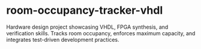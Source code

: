 # room-occupancy-tracker-vhdl
Hardware design project showcasing VHDL, FPGA synthesis, and verification skills. Tracks room occupancy, enforces maximum capacity, and integrates test-driven development practices.
